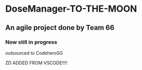 # DoseManager-TO-THE-MOON

## An agile project done by Team 66

### Now still in progress

outsourced to CodeheroSG

ZD ADDED FROM VSCODE!!!!